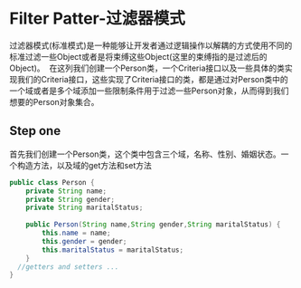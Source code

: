 # Filter Patter-过滤器模式
过滤器模式(标准模式)是一种能够让开发者通过逻辑操作以解耦的方式使用不同的标准过滤一些Object或者是将束缚这些Object(这里的束缚指的是过滤后的Object)。
  在这列我们创建一个Person类，一个Criteria接口以及一些具体的类实现我们的Criteria接口，这些实现了Criteria接口的类，都是通过对Person类中的一个域或者是多个域添加一些限制条件用于过滤一些Person对象，从而得到我们想要的Person对象集合。
## Step one
首先我们创建一个Person类，这个类中包含三个域，名称、性别、婚姻状态。一个构造方法，以及域的get方法和set方法  
```Java
public class Person {
	private String name;
	private String gender;
	private String maritalStatus;
	
	public Person(String name,String gender,String maritalStatus) {
		this.name = name;
		this.gender = gender;
		this.maritalStatus = maritalStatus;
	}
  //getters and setters ...
}
```
